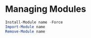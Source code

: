# Managing Modules
```powershell
Install-Module name -Force
Import-Module name
Remove-Module name
```